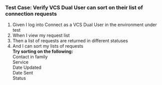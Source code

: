 ### Test Case: Verify VCS Dual User can sort on their list of connection requests

1. Given I log into Connect as a VCS Dual User in the environment under test
2. When I view my request list
3. Then a list of requests are returned in different statuses
4. And I can sort my lists of requests<br/>
   **Try sorting on the following:**<br/>
   Contact in family<br/>
   Service<br/>
   Date Updated<br/>
   Date Sent<br/>
   Status